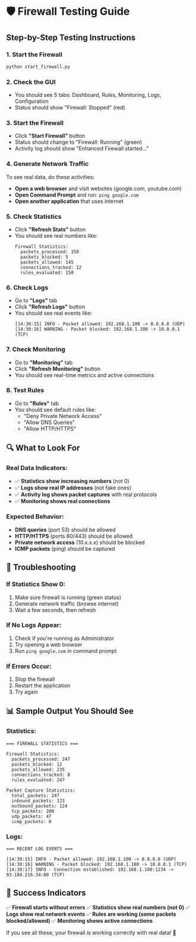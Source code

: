 # 🛡️ Firewall Testing Guide

## Step-by-Step Testing Instructions

### 1. **Start the Firewall**
```bash
python start_firewall.py
```

### 2. **Check the GUI**
- You should see 5 tabs: Dashboard, Rules, Monitoring, Logs, Configuration
- Status should show "Firewall: Stopped" (red)

### 3. **Start the Firewall**
- Click **"Start Firewall"** button
- Status should change to "Firewall: Running" (green)
- Activity log should show "Enhanced Firewall started..."

### 4. **Generate Network Traffic**
To see real data, do these activities:
- **Open a web browser** and visit websites (google.com, youtube.com)
- **Open Command Prompt** and run: `ping google.com`
- **Open another application** that uses internet

### 5. **Check Statistics**
- Click **"Refresh Stats"** button
- You should see real numbers like:
  ```
  Firewall Statistics:
    packets_processed: 150
    packets_blocked: 5
    packets_allowed: 145
    connections_tracked: 12
    rules_evaluated: 150
  ```

### 6. **Check Logs**
- Go to **"Logs"** tab
- Click **"Refresh Logs"** button
- You should see real events like:
  ```
  [14:30:15] INFO - Packet allowed: 192.168.1.100 -> 8.8.8.8 (UDP)
  [14:30:16] WARNING - Packet blocked: 192.168.1.100 -> 10.0.0.1 (TCP)
  ```

### 7. **Check Monitoring**
- Go to **"Monitoring"** tab
- Click **"Refresh Monitoring"** button
- You should see real-time metrics and active connections

### 8. **Test Rules**
- Go to **"Rules"** tab
- You should see default rules like:
  - "Deny Private Network Access"
  - "Allow DNS Queries"
  - "Allow HTTP/HTTPS"

## 🔍 **What to Look For**

### **Real Data Indicators:**
- ✅ **Statistics show increasing numbers** (not 0)
- ✅ **Logs show real IP addresses** (not fake ones)
- ✅ **Activity log shows packet captures** with real protocols
- ✅ **Monitoring shows real connections**

### **Expected Behavior:**
- **DNS queries** (port 53) should be allowed
- **HTTP/HTTPS** (ports 80/443) should be allowed
- **Private network access** (10.x.x.x) should be blocked
- **ICMP packets** (ping) should be captured

## 🚨 **Troubleshooting**

### **If Statistics Show 0:**
1. Make sure firewall is running (green status)
2. Generate network traffic (browse internet)
3. Wait a few seconds, then refresh

### **If No Logs Appear:**
1. Check if you're running as Administrator
2. Try opening a web browser
3. Run `ping google.com` in command prompt

### **If Errors Occur:**
1. Stop the firewall
2. Restart the application
3. Try again

## 📊 **Sample Output You Should See**

### **Statistics:**
```
=== FIREWALL STATISTICS ===

Firewall Statistics:
  packets_processed: 247
  packets_blocked: 12
  packets_allowed: 235
  connections_tracked: 8
  rules_evaluated: 247

Packet Capture Statistics:
  total_packets: 247
  inbound_packets: 123
  outbound_packets: 124
  tcp_packets: 200
  udp_packets: 47
  icmp_packets: 0
```

### **Logs:**
```
=== RECENT LOG EVENTS ===

[14:30:15] INFO - Packet allowed: 192.168.1.100 -> 8.8.8.8 (UDP)
[14:30:16] WARNING - Packet blocked: 192.168.1.100 -> 10.0.0.1 (TCP)
[14:30:17] INFO - Connection established: 192.168.1.100:1234 -> 93.184.216.34:80 (TCP)
```

## 🎯 **Success Indicators**

✅ **Firewall starts without errors**
✅ **Statistics show real numbers (not 0)**
✅ **Logs show real network events**
✅ **Rules are working (some packets blocked/allowed)**
✅ **Monitoring shows active connections**

If you see all these, your firewall is working correctly with real data! 🎉
